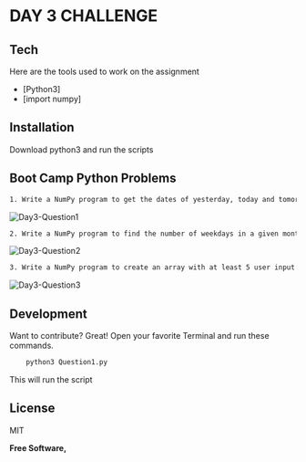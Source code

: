 # DAY 3 CHALLENGE
## Tech

Here are the tools used to work on the assignment

- [Python3]
- [import numpy]


## Installation
Download python3 and run the scripts

## Boot Camp Python Problems

```sh
1. Write a NumPy program to get the dates of yesterday, today and tomorrow.
```
![Day3-Question1](https://user-images.githubusercontent.com/27253931/123380365-045ed080-d598-11eb-9e20-62963d6e86f6.gif)

```sh
2. Write a NumPy program to find the number of weekdays in a given month. Allow the user to input the month and year of their choice.
```
![Day3-Question2](https://user-images.githubusercontent.com/27253931/123380444-1f314500-d598-11eb-8cfc-f9860c588bad.gif)


```sh
3. Write a NumPy program to create an array with at least 5 user input integers and determine the size of the memory occupied by the array.
```
![Day3-Question3](https://user-images.githubusercontent.com/27253931/123380474-2b1d0700-d598-11eb-901a-9727bb562c81.gif)


## Development

Want to contribute? Great!
Open your favorite Terminal and run these commands.

```sh
    python3 Question1.py
```
This will run the script

## License

MIT

**Free Software,**



